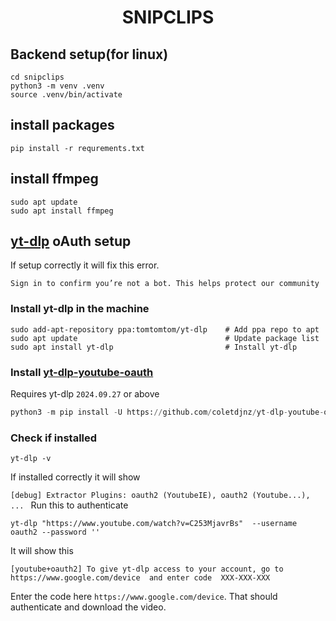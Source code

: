 <h1 style="text-align:center">SNIPCLIPS</h1>

## Backend setup(for linux)

```
cd snipclips
python3 -m venv .venv
source .venv/bin/activate
```

## install packages

```
pip install -r requrements.txt
```

## install ffmpeg

```
sudo apt update
sudo apt install ffmpeg
```

## [yt-dlp](https://github.com/yt-dlp/yt-dlp/wiki/Installation) oAuth setup

If setup correctly it will fix this error.

`Sign in to confirm you’re not a bot. This helps protect our community`

### Install yt-dlp in the machine

```
sudo add-apt-repository ppa:tomtomtom/yt-dlp    # Add ppa repo to apt
sudo apt update                                 # Update package list
sudo apt install yt-dlp                         # Install yt-dlp
```

### Install [yt-dlp-youtube-oauth](https://github.com/coletdjnz/yt-dlp-youtube-oauth2)

Requires yt-dlp `2024.09.27` or above

```py
python3 -m pip install -U https://github.com/coletdjnz/yt-dlp-youtube-oauth2/archive/refs/heads/master.zip
```

### Check if installed

```
yt-dlp -v
```

If installed correctly it will show

`[debug] Extractor Plugins: oauth2 (YoutubeIE), oauth2 (Youtube...), ...
`
Run this to authenticate

```
yt-dlp "https://www.youtube.com/watch?v=C253MjavrBs"  --username oauth2 --password ''
```

It will show this

`[youtube+oauth2] To give yt-dlp access to your account, go to  https://www.google.com/device  and enter code  XXX-XXX-XXX`

Enter the code here `https://www.google.com/device`. That should authenticate and download the video.

